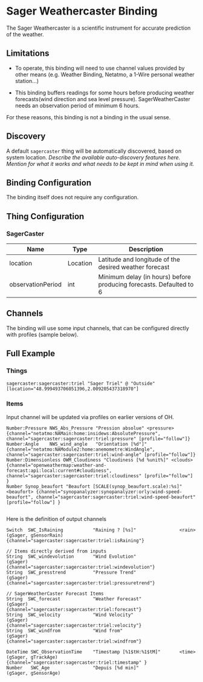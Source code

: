 # Sager Weathercaster Binding

The Sager Weathercaster is a scientific instrument for accurate prediction of the weather. 

## Limitations

* To operate, this binding will need to use channel values provided by other means (e.g. Weather Binding, Netatmo, a 1-Wire personal weather station...)

* This binding buffers readings for some hours before producing weather forecasts(wind direction and sea level pressure). SagerWeatherCaster needs an observation period of minimum 6 hours.

For these reasons, this binding is not a binding in the usual sense.

## Discovery

A default `sagercaster` thing will be automatically discovered, based on system location.
_Describe the available auto-discovery features here. Mention for what it works and what needs to be kept in mind when using it._

## Binding Configuration

The binding itself does not require any configuration.

## Thing Configuration

### SagerCaster

| Name              | Type     | Description                                                              |
|-------------------|----------|--------------------------------------------------------------------------|
| location          | Location | Latitude and longitude of the desired weather forecast                   |
| observationPeriod | int      | Minimum delay (in hours) before producing forecasts. Defaulted to 6      |

## Channels

The binding will use some input channels, that can be configured directly with profiles (sample below).

## Full Example

### Things

```
sagercaster:sagercaster:triel "Sager Triel" @ "Outside" [location="48.999493706051396,2.009205437318970"]
```

### Items

Input channel will be updated via profiles on earlier versions of OH.

```
Number:Pressure NWS_Abs_Pressure "Pression absolue" <pressure> {channel="netatmo:NAMain:home:insidews:AbsolutePressure", channel="sagercaster:sagercaster:triel:pressure" [profile="follow"]}
Number:Angle	NWS_wind_angle   "Orientation [%d°]" 	{channel="netatmo:NAModule2:home:anemometre:WindAngle", channel="sagercaster:sagercaster:triel:wind-angle" [profile="follow"]}
Number:Dimensionless OWM_Cloudiness "Cloudiness [%d %unit%]" <clouds> {channel="openweathermap:weather-and-forecast:api:local:current#cloudiness", channel="sagercaster:sagercaster:triel:cloudiness" [profile="follow"] }
Number Synop_beaufort "Beaufort [SCALE(synop_beaufort.scale):%s]" <beaufort> {channel="synopanalyzer:synopanalyzer:orly:wind-speed-beaufort", channel="sagercaster:sagercaster:triel:wind-speed-beaufort" [profile="follow"] }
           	
```

Here is the definition of output channels

```
Switch  SWC_IsRaining           "Raining ? [%s]"                <rain>  (gSager, gSensorRain)   {channel="sagercaster:sagercaster:triel:isRaining"}
    
// Items directly derived from inputs
String  SWC_windevolution       "Wind Evolution"                        (gSager)                {channel="sagercaster:sagercaster:triel:windevolution"}
String  SWC_presstrend          "Pressure Trend"                        (gSager)                {channel="sagercaster:sagercaster:triel:pressuretrend"}

// SagerWeatherCaster Forecast Items
String  SWC_forecast            "Weather Forecast"                      (gSager)                {channel="sagercaster:sagercaster:triel:forecast"}
String  SWC_velocity            "Wind Velocity"                         (gSager)                {channel="sagercaster:sagercaster:triel:velocity"}
String  SWC_windfrom            "Wind from"                             (gSager)                {channel="sagercaster:sagercaster:triel:windfrom"}
 
DateTime SWC_ObservationTime    "Timestamp [%1$tH:%1$tM]"       <time>  (gSager, gTrackAge)     {channel="sagercaster:sagercaster:triel:timestamp" }
Number   SWC_Age                "Depuis [%d min]"                       (gSager, gSensorAge)
```


